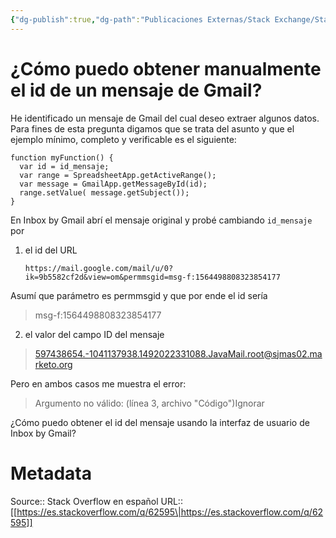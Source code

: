 ```yaml
---
{"dg-publish":true,"dg-path":"Publicaciones Externas/Stack Exchange/Stack Overflow en español/es.stackoverflow.com-62595.md","permalink":"/publicaciones-externas/stack-exchange/stack-overflow-en-espanol/es-stackoverflow-com-62595/","title":"¿Cómo puedo obtener manualmente el id de un mensaje de Gmail?","hide":true,"noteIcon":"default","created":"2024-04-03T12:49:10.592-06:00","updated":"2024-04-05T16:43:49.979-06:00"}
---
```


# ¿Cómo puedo obtener manualmente el id de un mensaje de Gmail?

He identificado un mensaje de Gmail del cual deseo extraer algunos datos. Para fines de esta pregunta digamos que se trata del asunto y que el ejemplo mínimo, completo y verificable es el siguiente:

    function myFunction() {
      var id = id_mensaje;
      var range = SpreadsheetApp.getActiveRange();
      var message = GmailApp.getMessageById(id);
      range.setValue( message.getSubject());
    }

En Inbox by Gmail abrí el mensaje original y probé cambiando `id_mensaje` por 

1. el id del URL

    <!-- language: lang-none -->

    `https://mail.google.com/mail/u/0?ik=9b5582cf2d&view=om&permmsgid=msg-f:1564498808323854177`

Asumí que parámetro es permmsgid y que por ende el id sería

> msg-f:1564498808323854177

2. el valor del campo ID del mensaje

> <597438654.-1041137938.1492022331088.JavaMail.root@sjmas02.marketo.org>

Pero en ambos casos me muestra el error:

> Argumento no válido: (línea 3, archivo "Código")Ignorar

¿Cómo puedo obtener el id del mensaje usando la interfaz de usuario de Inbox by Gmail?


# Metadata
Source:: Stack Overflow en español
URL:: [[https://es.stackoverflow.com/q/62595\|https://es.stackoverflow.com/q/62595]]

